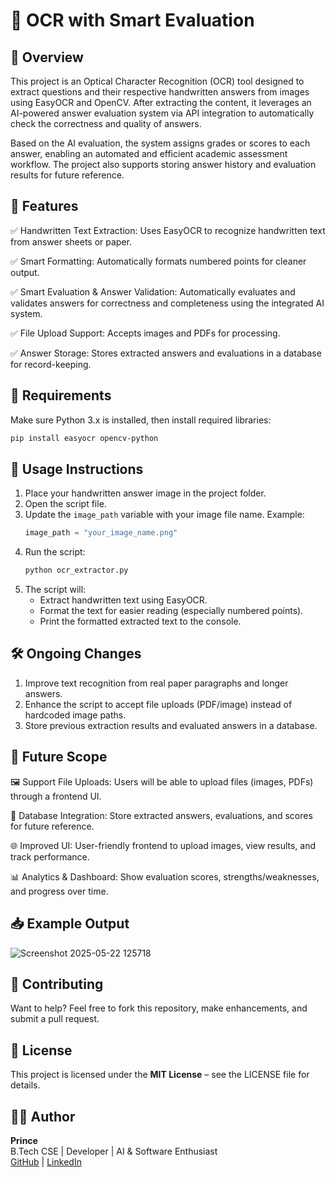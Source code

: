 # 🧠 OCR with Smart Evaluation

## 📖 Overview
This project is an Optical Character Recognition (OCR) tool designed to extract questions and their respective handwritten answers from images using EasyOCR and OpenCV. After extracting the content, it leverages an AI-powered answer evaluation system via API integration to automatically check the correctness and quality of answers.

Based on the AI evaluation, the system assigns grades or scores to each answer, enabling an automated and efficient academic assessment workflow. The project also supports storing answer history and evaluation results for future reference.

## 🚀 Features
✅ Handwritten Text Extraction: Uses EasyOCR to recognize handwritten text from answer sheets or paper.

✅ Smart Formatting: Automatically formats numbered points for cleaner output.

✅ Smart Evaluation & Answer Validation: Automatically evaluates and validates answers for correctness and completeness using the integrated AI system.

✅ File Upload Support: Accepts images and PDFs for processing.

✅ Answer Storage: Stores extracted answers and evaluations in a database for record-keeping.


## 🧰 Requirements

Make sure Python 3.x is installed, then install required libraries:

```bash
pip install easyocr opencv-python
```

## 🧪 Usage Instructions

1. Place your handwritten answer image in the project folder.
2. Open the script file.
3. Update the `image_path` variable with your image file name. Example:
   ```python
   image_path = "your_image_name.png"
   ```
4. Run the script:
   ```bash
   python ocr_extractor.py
   ```
5. The script will:
   - Extract handwritten text using EasyOCR.
   - Format the text for easier reading (especially numbered points).
   - Print the formatted extracted text to the console.

## 🛠️ Ongoing Changes

1. Improve text recognition from real paper paragraphs and longer answers.
2. Enhance the script to accept file uploads (PDF/image) instead of hardcoded image paths.
3. Store previous extraction results and evaluated answers in a database.

## 🔮 Future Scope
🖼️ Support File Uploads: Users will be able to upload files (images, PDFs) through a frontend UI.

🧾 Database Integration: Store extracted answers, evaluations, and scores for future reference.

🌐 Improved UI: User-friendly frontend to upload images, view results, and track performance.

📊 Analytics & Dashboard: Show evaluation scores, strengths/weaknesses, and progress over time.



## 📥 Example Output

![Screenshot 2025-05-22 125718](https://github.com/user-attachments/assets/d0890c2b-1d3a-4d6d-a227-37368f7d59e5)


## 🤝 Contributing

Want to help? Feel free to fork this repository, make enhancements, and submit a pull request.

## 📄 License

This project is licensed under the **MIT License** – see the LICENSE file for details.

## 👨‍💻 Author

**Prince**  
B.Tech CSE | Developer | AI & Software Enthusiast  
[GitHub](http://github.com/princee01) | [LinkedIn](https://www.linkedin.com/in/prince-kumar99107/?utm_source=share&utm_campaign=share_via&utm_content=profile&utm_medium=android_app)
